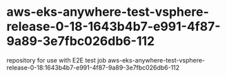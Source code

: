 # aws-eks-anywhere-test-vsphere-release-0-18-1643b4b7-e991-4f87-9a89-3e7fbc026db6-112
repository for use with E2E test job aws-eks-anywhere-test-vsphere-release-0-18:1643b4b7-e991-4f87-9a89-3e7fbc026db6-112
